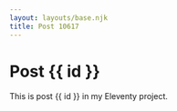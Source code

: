 ```yaml
---
layout: layouts/base.njk
title: Post 10617
---
```


# Post {{ id }}

This is post {{ id }} in my Eleventy project.
